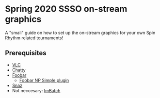 # Spring 2020 SSSO on-stream graphics
A "small" guide on how to set up the on-stream graphics for your own Spin Rhythm related tournaments!

## Prerequisites
  - [VLC](https://www.videolan.org/vlc/index.html/)
  - [Chatty](https://chatty.github.io/)
  - [Foobar](https://www.foobar2000.org/)
    - [Foobar NP Simple plugin](https://skipyrich.com/w/index.php/Foobar2000:Now_Playing_Simple/)
  - [Snaz](https://github.com/JimmyAppelt/Snaz/wiki/)
  - Not neccesary: [ImBatch](http://www.highmotionsoftware.com/products/imbatch/)